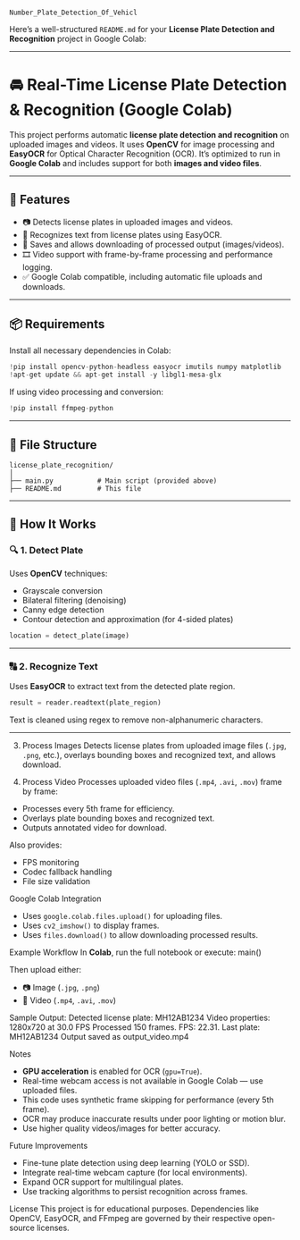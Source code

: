                                                             Number_Plate_Detection_Of_Vehicl
Here’s a well-structured `README.md` for your **License Plate Detection and Recognition** project in Google Colab:

---

# 🚘 Real-Time License Plate Detection & Recognition (Google Colab)

This project performs automatic **license plate detection and recognition** on uploaded images and videos. It uses **OpenCV** for image processing and **EasyOCR** for Optical Character Recognition (OCR). It’s optimized to run in **Google Colab** and includes support for both **images and video files**.

---

## 🧰 Features

* 📷 Detects license plates in uploaded images and videos.
* 🧠 Recognizes text from license plates using EasyOCR.
* 💾 Saves and allows downloading of processed output (images/videos).
* 🎞️ Video support with frame-by-frame processing and performance logging.
* ✅ Google Colab compatible, including automatic file uploads and downloads.

---

## 📦 Requirements

Install all necessary dependencies in Colab:

```python
!pip install opencv-python-headless easyocr imutils numpy matplotlib
!apt-get update && apt-get install -y libgl1-mesa-glx
```

If using video processing and conversion:

```python
!pip install ffmpeg-python
```

---

## 📂 File Structure

```
license_plate_recognition/
│
├── main.py           # Main script (provided above)
├── README.md         # This file
```

---

## 🧪 How It Works

### 🔍 1. Detect Plate

Uses **OpenCV** techniques:

* Grayscale conversion
* Bilateral filtering (denoising)
* Canny edge detection
* Contour detection and approximation (for 4-sided plates)

```python
location = detect_plate(image)
```

---

### 🔠 2. Recognize Text

Uses **EasyOCR** to extract text from the detected plate region.

```python
result = reader.readtext(plate_region)
```

Text is cleaned using regex to remove non-alphanumeric characters.

---

3. Process Images
Detects license plates from uploaded image files (`.jpg`, `.png`, etc.), overlays bounding boxes and recognized text, and allows download.

4. Process Video
Processes uploaded video files (`.mp4`, `.avi`, `.mov`) frame by frame:

* Processes every 5th frame for efficiency.
* Overlays plate bounding boxes and recognized text.
* Outputs annotated video for download.

Also provides:
* FPS monitoring
* Codec fallback handling
* File size validation

Google Colab Integration
* Uses `google.colab.files.upload()` for uploading files.
* Uses `cv2_imshow()` to display frames.
* Uses `files.download()` to allow downloading processed results.

Example Workflow
In **Colab**, run the full notebook or execute:
                      main()

Then upload either:
* 📷 Image (`.jpg`, `.png`)
* 🎥 Video (`.mp4`, `.avi`, `.mov`)

Sample Output:
Detected license plate: MH12AB1234
Video properties: 1280x720 at 30.0 FPS
Processed 150 frames. FPS: 22.31. Last plate: MH12AB1234
Output saved as output_video.mp4

Notes
* **GPU acceleration** is enabled for OCR (`gpu=True`).
* Real-time webcam access is not available in Google Colab — use uploaded files.
* This code uses synthetic frame skipping for performance (every 5th frame).
* OCR may produce inaccurate results under poor lighting or motion blur.
* Use higher quality videos/images for better accuracy.

Future Improvements
* Fine-tune plate detection using deep learning (YOLO or SSD).
* Integrate real-time webcam capture (for local environments).
* Expand OCR support for multilingual plates.
* Use tracking algorithms to persist recognition across frames.

License
     This project is for educational purposes. Dependencies like OpenCV, EasyOCR, and FFmpeg are governed by their respective open-source licenses.
